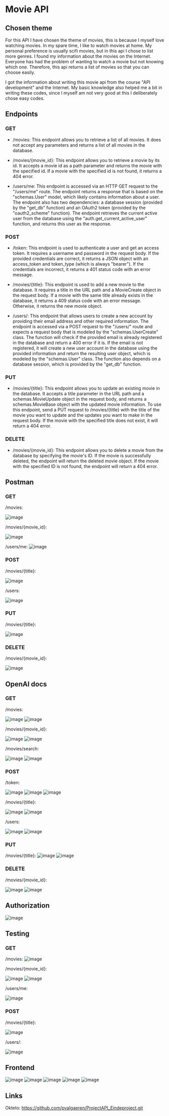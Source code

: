 # Movie API

## Chosen theme
For this API I have chosen the theme of movies, this is because I myself love watching movies.
In my spare time, I like to watch movies at home. My personal preference is usually scifi movies, but in this api I chose to list more genres. 
I found my information about the movies on the Internet. 
Everyone has had the problem of wanting to watch a movie but not knowing which one. 
Therefore, this api returns a list of movies so that you can choose easily. 

I got the information about writing this movie api from the course "API development" and the Internet. My basic knowledge also helped me a bit in writing these codes, since I myself am not very good at this I deliberately chose easy codes. 

## Endpoints
### GET
- /movies: This endpoint allows you to retrieve a list of all movies. It does not accept any parameters and returns a list of all movies in the database.

- /movies/{movie_id}: This endpoint allows you to retrieve a movie by its id. It accepts a movie id as a path parameter and returns the movie with the specified id. If a movie with the specified id is not found, it returns a 404 error.

- /users/me: This endpoint is accessed via an HTTP GET request to the "/users/me" route. The endpoint returns a response that is based on the "schemas.User" model, which likely contains information about a user. The endpoint also has two dependencies: a database session (provided by the "get_db" function) and an OAuth2 token (provided by the "oauth2_scheme" function). The endpoint retrieves the current active user from the database using the "auth.get_current_active_user" function, and returns this user as the response.

### POST
- /token: This endpoint is used to authenticate a user and get an access token. It requires a username and password in the request body. If the provided credentials are correct, it returns a JSON object with an access_token and token_type (which is always "bearer"). If the credentials are incorrect, it returns a 401 status code with an error message.

- /movies/{title}: This endpoint is used to add a new movie to the database. It requires a title in the URL path and a MovieCreate object in the request body. If a movie with the same title already exists in the database, it returns a 409 status code with an error message. Otherwise, it returns the new movie object.

- /users/: This endpoint that allows users to create a new account by providing their email address and other required information. The endpoint is accessed via a POST request to the "/users/" route and expects a request body that is modeled by the "schemas.UserCreate" class. The function will check if the provided email is already registered in the database and return a 400 error if it is. If the email is not registered, it will create a new user account in the database using the provided information and return the resulting user object, which is modeled by the "schemas.User" class. The function also depends on a database session, which is provided by the "get_db" function.

### PUT
- /movies/{title}: This endpoint allows you to update an existing movie in the database. It accepts a title parameter in the URL path and a schemas.MovieUpdate object in the request body, and returns a schemas.MovieBase object with the updated movie information. To use this endpoint, send a PUT request to /movies/{title} with the title of the movie you want to update and the updates you want to make in the request body. If the movie with the specified title does not exist, it will return a 404 error.

### DELETE
- /movies/{movie_id}: This endpoint allows you to delete a movie from the database by specifying the movie's ID. If the movie is successfully deleted, the endpoint will return the deleted movie object. If the movie with the specified ID is not found, the endpoint will return a 404 error.


## Postman
### GET
/movies:

![image](https://user-images.githubusercontent.com/91118410/211191125-51bf8720-45d0-44bd-9af2-b46cccc6ce68.png)

/movies/{movie_id}:

![image](https://user-images.githubusercontent.com/91118410/211193027-c2fa014d-1e36-42ad-ab35-9ef876ed1203.png)

/users/me:
![image](https://user-images.githubusercontent.com/91118410/211207345-cb685fb7-686a-4a05-b76d-b2a192ae9d63.png)


### POST

/movies/{title}:

![image](https://user-images.githubusercontent.com/91118410/211191060-3456e164-b00e-4c56-91a1-1c76ce5f633a.png)

/users: 

![image](https://user-images.githubusercontent.com/91118410/211207239-a9c2bd60-890f-4d4f-8135-2473830ba872.png)


### PUT
/movies/{title}:

![image](https://user-images.githubusercontent.com/91118410/211207435-ecfe260d-d398-4a13-84a3-08a17b96360b.png)

### DELETE
/movies/{movie_id}:

![image](https://user-images.githubusercontent.com/91118410/211193084-dba833ec-6a2a-4ca1-8470-e5e2eb53a745.png)


## OpenAI docs
### GET
/movies:

![image](https://user-images.githubusercontent.com/91118410/211191571-95c052c4-57bc-47be-bb63-fa45a0c71635.png)
![image](https://user-images.githubusercontent.com/91118410/211191580-2e656fd4-78e1-4147-a63c-3f8d3f1f30d1.png)

/movies/{movie_id}:

![image](https://user-images.githubusercontent.com/91118410/211191439-7527e690-8db1-44ea-8e07-a776e7e03885.png)
![image](https://user-images.githubusercontent.com/91118410/211191458-c0cff774-5f94-43df-91b9-e61b34d8fb44.png)

/movies/search:

![image](https://user-images.githubusercontent.com/91118410/211198745-2cedf05b-b632-44ba-a87a-a48d1cd54dc6.png)
![image](https://user-images.githubusercontent.com/91118410/211198760-1f09d9de-af8c-4c9f-a58f-5ad2619758c9.png)


### POST
/token:

![image](https://user-images.githubusercontent.com/91118410/211206839-6f5ec6f3-200c-4d8c-9b26-d282f0bf2a5d.png)
![image](https://user-images.githubusercontent.com/91118410/211206858-b23862f8-e00a-4dde-91e6-7be7a01c2f64.png)
![image](https://user-images.githubusercontent.com/91118410/211206868-b3baf46b-d1ae-4d29-a742-3175158ac9fb.png)


/movies/{title}:

![image](https://user-images.githubusercontent.com/91118410/211191521-612354c7-8a0b-4d3b-89a7-e5f15aa47db6.png)
![image](https://user-images.githubusercontent.com/91118410/211191536-d2661ba6-abee-4a56-b1b3-89dd1bd98b2a.png)

/users:

![image](https://user-images.githubusercontent.com/91118410/211205652-f5119e3b-ccfc-4641-ba05-e8eb478baa86.png)
![image](https://user-images.githubusercontent.com/91118410/211205664-020b01a9-ff63-436c-8cea-b4b92f9b53cc.png)


### PUT
/movies/{title}:
![image](https://user-images.githubusercontent.com/91118410/211200729-909e063f-10c8-4380-b3a5-a4ef0cda283b.png)
![image](https://user-images.githubusercontent.com/91118410/211200746-e426e78a-68e8-47cc-bd50-8c8e6593e84d.png)


### DELETE
/movies/{movie_id}:

![image](https://user-images.githubusercontent.com/91118410/211192745-0a7eb69a-8894-4e95-9ee1-321c6b94407b.png)
![image](https://user-images.githubusercontent.com/91118410/211192761-63d9a007-0ab8-4aff-b6ae-fe8c1f16c0be.png)

## Authorization
![image](https://user-images.githubusercontent.com/91118410/211206171-e3ef45ff-2b09-495d-821a-06efc2800189.png)


## Testing

### GET

/movies:
![image](https://user-images.githubusercontent.com/91118410/211200115-6fa08680-ca66-432f-9a48-a3871039e980.png)


/movies/{movie_id}:

![image](https://user-images.githubusercontent.com/91118410/211200419-f09b5ae8-5a97-4337-bae5-d5415db14833.png)
![image](https://user-images.githubusercontent.com/91118410/211202513-1d29d167-d9cb-4ba5-bfdb-eedb64f06791.png)

/users/me:

![image](https://user-images.githubusercontent.com/91118410/211214166-bf58b18c-de33-4a91-847f-1aca66bec2a4.png)

### POST

/movies/{title}:

![image](https://user-images.githubusercontent.com/91118410/211214719-75fc6783-d1b7-4375-9b42-d632c676a2f0.png)

/users/:

![image](https://user-images.githubusercontent.com/91118410/211341157-350afc1d-357a-4c59-ba32-4835383f9cad.png)


## Frontend
![image](https://user-images.githubusercontent.com/91118410/211167590-af8c15bb-8e91-428a-ad24-94cbdf795bad.png)
![image](https://user-images.githubusercontent.com/91118410/211167601-b1e12662-1d56-47c6-b6b5-f5dd5e8c292b.png)
![image](https://user-images.githubusercontent.com/91118410/211167616-e09ffb2a-3924-49b4-905b-fef17e0ed14b.png)
![image](https://user-images.githubusercontent.com/91118410/211167633-08819e3b-538b-4cf9-8977-aa74daa5f899.png)
![image](https://user-images.githubusercontent.com/91118410/211167624-9b0796f9-13ce-432d-9e22-330dce0290a9.png)

## Links
Okteto: https://github.com/pvalgaeren/ProjectAPI_Eindeproject.git
